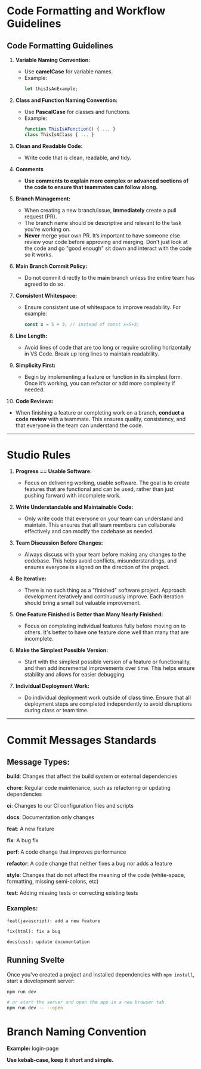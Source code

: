 # Code Formatting and Workflow Guidelines

## Code Formatting Guidelines

1. **Variable Naming Convention:**

   - Use **camelCase** for variable names.
   - Example:
     ```javascript
     let thisIsAnExample;
     ```

2. **Class and Function Naming Convention:**

   - Use **PascalCase** for classes and functions.
   - Example:
     ```javascript
     function ThisIsAFunction() { ... }
     class ThisIsAClass { ... }
     ```

3. **Clean and Readable Code:**

   - Write code that is clean, readable, and tidy.

4. **Comments**

   - **Use comments to explain more complex or advanced sections of the code to ensure that teammates can follow along.**

5. **Branch Management:**

   - When creating a new branch/issue, **immediately** create a pull request (PR).
   - The branch name should be descriptive and relevant to the task you're working on.
   - **Never** merge your own PR. It’s important to have someone else review your code before approving and merging. Don't just look at the code and go "good enough" sit down and interact with the code so it works.

6. **Main Branch Commit Policy:**

   - Do not commit directly to the **main** branch unless the entire team has agreed to do so.

7. **Consistent Whitespace:**

   - Ensure consistent use of whitespace to improve readability. For example:
     ```javascript
     const x = 5 + 3; // instead of const x=5+3;
     ```

8. **Line Length:**

   - Avoid lines of code that are too long or require scrolling horizontally in VS Code. Break up long lines to maintain readability.

9. **Simplicity First:**

   - Begin by implementing a feature or function in its simplest form. Once it’s working, you can refactor or add more complexity if needed.

10. **Code Reviews:**

- When finishing a feature or completing work on a branch, **conduct a code review** with a teammate. This ensures quality, consistency, and that everyone in the team can understand the code.

---

# Studio Rules

1. **Progress == Usable Software:**

   - Focus on delivering working, usable software. The goal is to create features that are functional and can be used, rather than just pushing forward with incomplete work.

2. **Write Understandable and Maintainable Code:**

   - Only write code that everyone on your team can understand and maintain. This ensures that all team members can collaborate effectively and can modify the codebase as needed.

3. **Team Discussion Before Changes:**

   - Always discuss with your team before making any changes to the codebase. This helps avoid conflicts, misunderstandings, and ensures everyone is aligned on the direction of the project.

4. **Be Iterative:**

   - There is no such thing as a "finished" software project. Approach development iteratively and continuously improve. Each iteration should bring a small but valuable improvement.

5. **One Feature Finished is Better than Many Nearly Finished:**

   - Focus on completing individual features fully before moving on to others. It's better to have one feature done well than many that are incomplete.

6. **Make the Simplest Possible Version:**

   - Start with the simplest possible version of a feature or functionality, and then add incremental improvements over time. This helps ensure stability and allows for easier debugging.

7. **Individual Deployment Work:**
   - Do individual deployment work outside of class time. Ensure that all deployment steps are completed independently to avoid disruptions during class or team time.

---

# Commit Messages Standards

## Message Types:

**build**: Changes that affect the build system or external dependencies

**chore**: Regular code maintenance, such as refactoring or updating dependencies

**ci**: Changes to our CI configuration files and scripts

**docs**: Documentation only changes

**feat**: A new feature

**fix**: A bug fix

**perf**: A code change that improves performance

**refactor**: A code change that neither fixes a bug nor adds a feature

**style**: Changes that do not affect the meaning of the code (white-space, formatting, missing semi-colons, etc)

**test**: Adding missing tests or correcting existing tests

### Examples:

`feat(javascript): add a new feature`

`fix(html): fix a bug`

`docs(css): update documentation`

## Running Svelte

Once you've created a project and installed dependencies with `npm install`, start a development server:

```bash
npm run dev

# or start the server and open the app in a new browser tab
npm run dev -- --open

```

# Branch Naming Convention

**Example:** login-page

**Use kebab-case, keep it short and simple.**

